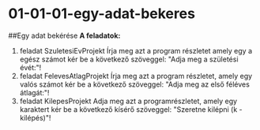 # 01-01-01-egy-adat-bekeres
##Egy adat bekérése
**A feladatok:**
1. feladat
SzuletesiEvProjekt
Írja meg azt a program részletet amely egy a egész számot kér be a következő szöveggel: "Adja meg a születési évét:"!
1. feladat
FelevesAtlagProjekt
Írja meg azt a program részletet, amely egy valós számot kér be a következő szöveggel: "Adja meg az első féléves átlagát:"!
1. feladat
KilepesProjekt
Adja meg azt a programrészletet, amely egy karaktert kér be a következő kísérő szöveggel: "Szeretne kilépni (k - kilépés)"!

